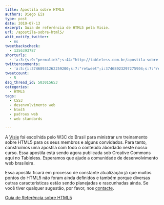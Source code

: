 ```yaml
---
title: Apostila sobre HTML5
authors: Diego Eis
type: post
date: 2010-07-13
excerpt: Guia de referência de HTML5 pela Visie.
url: /apostila-sobre-html5/
aktt_notify_twitter:
  - no
tweetbackscheck:
  - 1356393787
shorturls:
  - 'a:3:{s:9:"permalink";s:44:"http://tableless.com.br/apostila-sobre-html5";s:7:"tinyurl";s:26:"http://tinyurl.com/3nrgm6c";s:4:"isgd";s:19:"http://is.gd/TScDyB";}'
twittercomments:
  - 'a:5:{i:37468931262259200;s:7:"retweet";i:37468923297275904;s:7:"retweet";i:37468834797461506;s:7:"retweet";i:49862601722695680;s:6:"137301";i:56082592595845120;s:6:"137554";}'
tweetcount:
  - 5
dsq_thread_id: 503015653
categories:
  - HTML5
tags:
  - CSS3
  - desenvolvimento web
  - html5
  - padroes web
  - web standards

---
```

A [Visie][1] foi escolhida pelo W3C do Brasil para ministrar um treinamento sobre HTML5 para os seus membros e alguns convidados. Para tanto, construímos uma apostila com todo o conteúdo abordado neste nosso curso. Essa apostila está sendo agora publicada sob Creative Commons aqui no Tableless. Esperamos que ajude a comunidade de desenvolvimento web brasileira.

Essa apostila ficará em processo de constante atualização já que muitos pontos do HTML5 não foram ainda definidos e também porque diversas outras características estão sendo planejadas e rascunhadas ainda. Se você tiver qualquer sugestão, por favor, nos [contacte][2]. 

[Guia de Referência sobre HTML5][3]

 [1]: http://visie.com.br/
 [2]: http://tableless.com.br/contato/
 [3]: http://tableless.com.br/html5/ "Guia de referência sobre HTML5 da Visie"